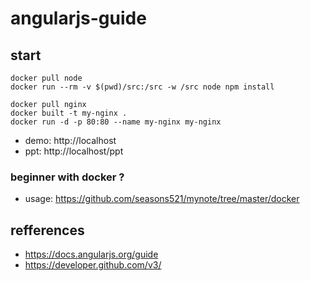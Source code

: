 # angularjs-guide

## start

```shell
docker pull node
docker run --rm -v $(pwd)/src:/src -w /src node npm install

docker pull nginx
docker built -t my-nginx .
docker run -d -p 80:80 --name my-nginx my-nginx
```

- demo: http://localhost
- ppt: http://localhost/ppt

### beginner with docker ?

- usage: https://github.com/seasons521/mynote/tree/master/docker

## refferences

 - https://docs.angularjs.org/guide
 - https://developer.github.com/v3/ 
